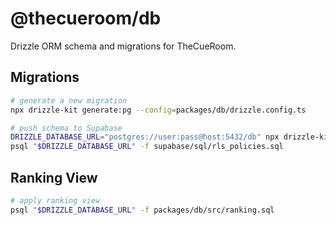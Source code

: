 # @thecueroom/db

Drizzle ORM schema and migrations for TheCueRoom.

## Migrations

```bash
# generate a new migration
npx drizzle-kit generate:pg --config=packages/db/drizzle.config.ts

# push schema to Supabase
DRIZZLE_DATABASE_URL="postgres://user:pass@host:5432/db" npx drizzle-kit push:pg --config=packages/db/drizzle.config.ts
psql "$DRIZZLE_DATABASE_URL" -f supabase/sql/rls_policies.sql
```


## Ranking View

```bash
# apply ranking view
psql "$DRIZZLE_DATABASE_URL" -f packages/db/src/ranking.sql
```
